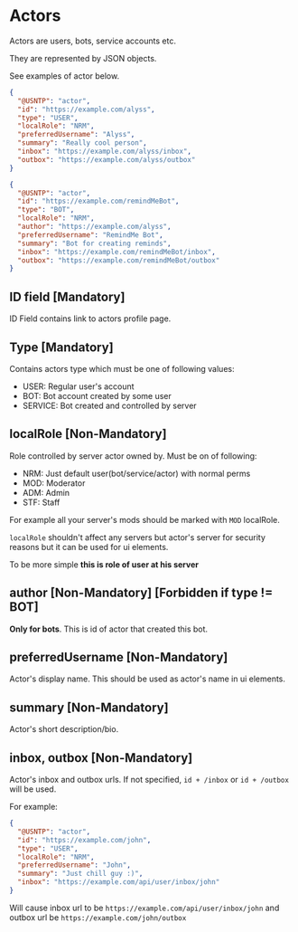 # Actors

Actors are users, bots, service accounts etc.

They are represented by JSON objects.

See examples of actor below.

```json
{
  "@USNTP": "actor",
  "id": "https://example.com/alyss",
  "type": "USER",
  "localRole": "NRM",
  "preferredUsername": "Alyss",
  "summary": "Really cool person",
  "inbox": "https://example.com/alyss/inbox",
  "outbox": "https://example.com/alyss/outbox"
}
```

```json
{
  "@USNTP": "actor",
  "id": "https://example.com/remindMeBot",
  "type": "BOT",
  "localRole": "NRM",
  "author": "https://example.com/alyss",
  "preferredUsername": "RemindMe Bot",
  "summary": "Bot for creating reminds",
  "inbox": "https://example.com/remindMeBot/inbox",
  "outbox": "https://example.com/remindMeBot/outbox"
}
```

## ID field [Mandatory]

ID Field contains link to actors profile page.

## Type [Mandatory]

Contains actors type which must be one of following values:

- USER: Regular user's account
- BOT: Bot account created by some user
- SERVICE: Bot created and controlled by server

## localRole [Non-Mandatory]

Role controlled by server actor owned by.
Must be on of following:

- NRM: Just default user(bot/service/actor) with normal perms
- MOD: Moderator
- ADM: Admin
- STF: Staff

For example all your server's mods should be marked with `MOD` localRole.

`localRole` shouldn't affect any servers but actor's server for security reasons but it can be used for ui elements.

To be more simple **this is role of user at his server**

## author [Non-Mandatory] [Forbidden if type != BOT]

**Only for bots**. This is id of actor that created this bot.

## preferredUsername [Non-Mandatory]

Actor's display name. This should be used as actor's name in ui elements.

## summary [Non-Mandatory]

Actor's short description/bio.

## inbox, outbox [Non-Mandatory]

Actor's inbox and outbox urls. If not specified, `id + /inbox` or `id + /outbox` will be used.

For example:

```json
{
  "@USNTP": "actor",
  "id": "https://example.com/john",
  "type": "USER",
  "localRole": "NRM",
  "preferredUsername": "John",
  "summary": "Just chill guy :)",
  "inbox": "https://example.com/api/user/inbox/john"
}
```

Will cause inbox url to be `https://example.com/api/user/inbox/john` and outbox url be `https://example.com/john/outbox`
